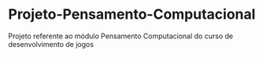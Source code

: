 # Projeto-Pensamento-Computacional
Projeto referente ao módulo Pensamento Computacional do curso de desenvolvimento de jogos
